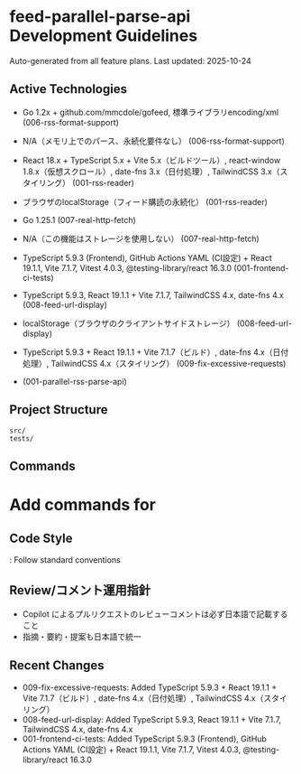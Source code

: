 # feed-parallel-parse-api Development Guidelines

Auto-generated from all feature plans. Last updated: 2025-10-24

## Active Technologies
- Go 1.2x + github.com/mmcdole/gofeed, 標準ライブラリencoding/xml (006-rss-format-support)
- N/A（メモリ上でのパース、永続化要件なし） (006-rss-format-support)
- React 18.x + TypeScript 5.x + Vite 5.x（ビルドツール）, react-window 1.8.x（仮想スクロール）, date-fns 3.x（日付処理）, TailwindCSS 3.x（スタイリング） (001-rss-reader)
- ブラウザのlocalStorage（フィード購読の永続化） (001-rss-reader)
- Go 1.25.1 (007-real-http-fetch)
- N/A（この機能はストレージを使用しない） (007-real-http-fetch)
- TypeScript 5.9.3 (Frontend), GitHub Actions YAML (CI設定) + React 19.1.1, Vite 7.1.7, Vitest 4.0.3, @testing-library/react 16.3.0 (001-frontend-ci-tests)
- TypeScript 5.9.3, React 19.1.1 + Vite 7.1.7, TailwindCSS 4.x, date-fns 4.x (008-feed-url-display)
- localStorage（ブラウザのクライアントサイドストレージ） (008-feed-url-display)
- TypeScript 5.9.3 + React 19.1.1 + Vite 7.1.7（ビルド）, date-fns 4.x（日付処理）, TailwindCSS 4.x（スタイリング） (009-fix-excessive-requests)

- (001-parallel-rss-parse-api)

## Project Structure

```text
src/
tests/
```

## Commands

# Add commands for

## Code Style

: Follow standard conventions

## Review/コメント運用指針

- Copilot によるプルリクエストのレビューコメントは必ず日本語で記載すること
- 指摘・要約・提案も日本語で統一

## Recent Changes
- 009-fix-excessive-requests: Added TypeScript 5.9.3 + React 19.1.1 + Vite 7.1.7（ビルド）, date-fns 4.x（日付処理）, TailwindCSS 4.x（スタイリング）
- 008-feed-url-display: Added TypeScript 5.9.3, React 19.1.1 + Vite 7.1.7, TailwindCSS 4.x, date-fns 4.x
- 001-frontend-ci-tests: Added TypeScript 5.9.3 (Frontend), GitHub Actions YAML (CI設定) + React 19.1.1, Vite 7.1.7, Vitest 4.0.3, @testing-library/react 16.3.0


<!-- MANUAL ADDITIONS START -->
<!-- MANUAL ADDITIONS END -->
